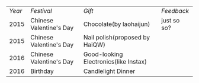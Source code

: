 <table>
<tbody>
<tr><td><em>Year</em></td><td><em>Festival</em></td><td><em>Gift</em></td><td><em>Feedback</em></td></tr>
<tr><td>2015</td><td>Chinese Valentine's Day</td><td>Chocolate(by laohaijun)</td><td>just so so?</td></tr>
<tr><td>2015</td><td>Chinese Valentine's Day</td><td>Nail polish(proposed by HaiQW)</td><td></td></tr>
<tr><td>2016</td><td>Chinese Valentine's Day</td><td>Good-looking Electronics(like Instax)</td><td></td></tr>
<tr><td>2016</td><td>Birthday</td><td>Candlelight Dinner</td><td></td></tr>

</tbody>
</table>
